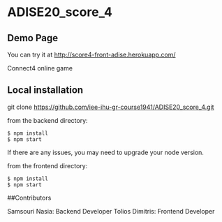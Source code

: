 # ADISE20_score_4


## Demo Page 
You can try it at http://score4-front-adise.herokuapp.com/

Connect4 online game

## Local installation
git clone https://github.com/iee-ihu-gr-course1941/ADISE20_score_4.git

from the backend directory:
```
$ npm install
$ npm start
```
If there are any issues, you may need to upgrade your node version.

from the frontend directory:
```
$ npm install
$ npm start
```



##Contributors

Samsouri Nasia: Backend Developer
Tolios Dimitris: Frontend Developer 
